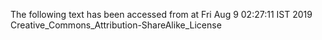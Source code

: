 The following text has been accessed from at Fri Aug 9 02:27:11 IST 2019
Creative_Commons_Attribution-ShareAlike_License
